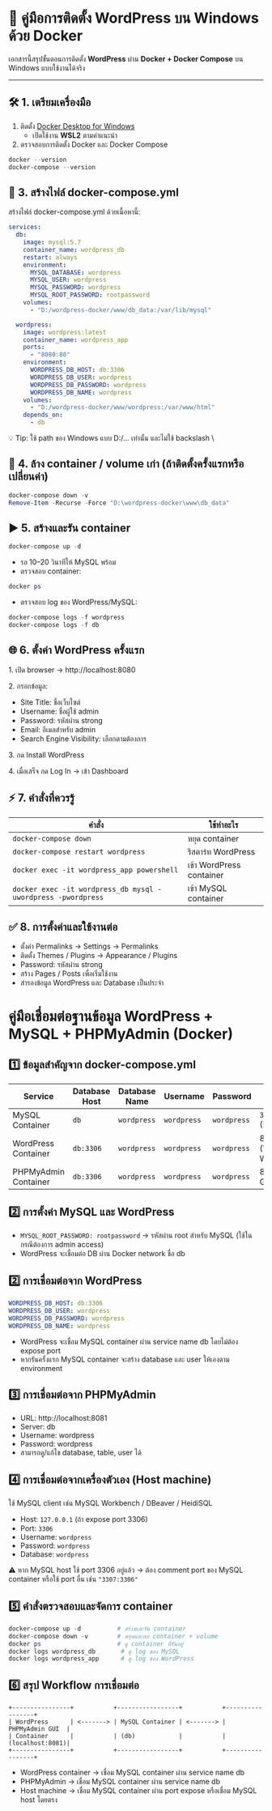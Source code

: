 # 🚀 คู่มือการติดตั้ง WordPress บน Windows ด้วย Docker

เอกสารนี้สรุปขั้นตอนการติดตั้ง **WordPress** ผ่าน **Docker + Docker Compose** บน Windows แบบใช้งานได้จริง

---

## 🛠 1. เตรียมเครื่องมือ

1. ติดตั้ง [Docker Desktop for Windows](https://www.docker.com/products/docker-desktop/)  
   - เปิดใช้งาน **WSL2** ตามคำแนะนำ
2. ตรวจสอบการติดตั้ง Docker และ Docker Compose
```powershell
docker --version
docker-compose --version
```

## 📝 3. สร้างไฟล์ docker-compose.yml
สร้างไฟล์ docker-compose.yml ด้วยเนื้อหานี้:
```yaml
services:
  db:
    image: mysql:5.7
    container_name: wordpress_db
    restart: always
    environment:
      MYSQL_DATABASE: wordpress
      MYSQL_USER: wordpress
      MYSQL_PASSWORD: wordpress
      MYSQL_ROOT_PASSWORD: rootpassword
    volumes:
      - "D:/wordpress-docker/www/db_data:/var/lib/mysql"

  wordpress:
    image: wordpress:latest
    container_name: wordpress_app
    ports:
      - "8080:80"
    environment:
      WORDPRESS_DB_HOST: db:3306
      WORDPRESS_DB_USER: wordpress
      WORDPRESS_DB_PASSWORD: wordpress
      WORDPRESS_DB_NAME: wordpress
    volumes:
      - "D:/wordpress-docker/www/wordpress:/var/www/html"
    depends_on:
      - db
```
💡 Tip: ใช้ path ของ Windows แบบ D:/... เท่านั้น และไม่ใช้ backslash \

## 🧹 4. ล้าง container / volume เก่า (ถ้าติดตั้งครั้งแรกหรือเปลี่ยนค่า)
```powershell
docker-compose down -v
Remove-Item -Recurse -Force "D:\wordpress-docker\www\db_data"
```

## ▶️ 5. สร้างและรัน container
```powershell
docker-compose up -d
```
<dev>
    <ul>
        <li>รอ 10–20 วินาทีให้ MySQL พร้อม</li>
        <li>ตรวจสอบ container:</li>
    </ul>
</dev>

```powershell
docker ps
```
<dev>
    <ul>
        <li>ตรวจสอบ log ของ WordPress/MySQL:</li>
    </ul>
</dev>

```powershell
docker-compose logs -f wordpress
docker-compose logs -f db
```

## 🌐 6. ตั้งค่า WordPress ครั้งแรก
<dev>
    <p>1. เปิด browser → <a>http://localhost:8080</a></p>
    <p>2. กรอกข้อมูล:</p>
    <ul>
        <li>Site Title: ชื่อเว็บไซต์</li>
        <li>Username: ชื่อผู้ใช้ admin</li>
        <li>Password: รหัสผ่าน strong</li>
        <li>Email: อีเมลสำหรับ admin</li>
        <li>Search Engine Visibility: เลือกตามต้องการ</li>
    </ul>
    <p>3. กด Install WordPress</p>
    <p>4. เมื่อเสร็จ กด Log In → เข้า Dashboard</p>
</dev>

## ⚡ 7. คำสั่งที่ควรรู้
| คำสั่ง                                                       | ใช้ทำอะไร                |
| ------------------------------------------------------------ | ------------------------ |
| `docker-compose down`                                        | หยุด container           |
| `docker-compose restart wordpress`                           | รีสตาร์ท WordPress       |
| `docker exec -it wordpress_app powershell`                   | เข้า WordPress container |
| `docker exec -it wordpress_db mysql -uwordpress -pwordpress` | เข้า MySQL container     |

## ✅ 8. การตั้งค่าและใช้งานต่อ
<dev>
    <ul>
        <li>ตั้งค่า Permalinks → Settings → Permalinks</li>
        <li>ติดตั้ง Themes / Plugins → Appearance / Plugins</li>
        <li>Password: รหัสผ่าน strong</li>
        <li>สร้าง Pages / Posts เพื่อเริ่มใช้งาน</li>
        <li>สำรองข้อมูล WordPress และ Database เป็นประจำ</li>
    </ul>
</dev>

## 

# คู่มือเชื่อมต่อฐานข้อมูล WordPress + MySQL + PHPMyAdmin (Docker)

## 1️⃣ ข้อมูลสำคัญจาก docker-compose.yml
| Service              | Database Host | Database Name | Username    | Password    | Port                 |
| -------------------- | ------------- | ------------- | ----------- | ----------- | -------------------- |
| MySQL Container      | `db`          | `wordpress`   | `wordpress` | `wordpress` | `3306` (internal)    |
| WordPress Container  | `db:3306`     | `wordpress`   | `wordpress` | `wordpress` | 8080 (WordPress Web) |
| PHPMyAdmin Container | `db:3306`     | `wordpress`   | `wordpress` | `wordpress` | 8081 (Web GUI)       |

## 2️⃣ การตั้งค่า MySQL และ WordPress
- `MYSQL_ROOT_PASSWORD: rootpassword` → รหัสผ่าน root สำหรับ MySQL (ใช้ในกรณีต้องการ admin access)
- WordPress จะเชื่อมต่อ DB ผ่าน Docker network ชื่อ db


## 2️⃣ การเชื่อมต่อจาก WordPress
```yaml
WORDPRESS_DB_HOST: db:3306
WORDPRESS_DB_USER: wordpress
WORDPRESS_DB_PASSWORD: wordpress
WORDPRESS_DB_NAME: wordpress
```
- WordPress จะเชื่อม MySQL container ผ่าน service name db โดยไม่ต้อง expose port
- หากรันครั้งแรก MySQL container จะสร้าง database และ user ให้เองตาม environment

## 3️⃣ การเชื่อมต่อจาก PHPMyAdmin
- URL: http://localhost:8081
- Server: db
- Username: wordpress
- Password: wordpress
- สามารถดู/แก้ไข database, table, user ได้

## 4️⃣ การเชื่อมต่อจากเครื่องตัวเอง (Host machine)
ใช้ MySQL client เช่น MySQL Workbench / DBeaver / HeidiSQL
- Host: `127.0.0.1` (ถ้า expose port 3306)
- Port: `3306`
- Username: `wordpress`
- Password: `wordpress`
- Database: `wordpress`

⚠️ หาก MySQL host ใช้ port 3306 อยู่แล้ว → ต้อง comment port ของ MySQL container หรือใช้ port อื่น เช่น `"3307:3306"`

## 5️⃣ คำสั่งตรวจสอบและจัดการ container
```powershell
docker-compose up -d          # สร้างและรัน container
docker-compose down -v        # หยุดและลบ container + volume
docker ps                     # ดู container ที่รันอยู่
docker logs wordpress_db       # ดู log ของ MySQL
docker logs wordpress_app      # ดู log ของ WordPress
```
## 6️⃣ สรุป Workflow การเชื่อมต่อ
```text
+----------------+           +-----------------+           +-----------------+
| WordPress      | <-------> | MySQL Container | <-------> | PHPMyAdmin GUI  |
| Container      |           | (db)            |           | (localhost:8081)|
+----------------+           +-----------------+           +-----------------+
```
- WordPress container → เชื่อม MySQL container ผ่าน service name db
- PHPMyAdmin → เชื่อม MySQL container ผ่าน service name db
- Host machine → เชื่อม MySQL container ผ่าน port expose หรือเชื่อม MySQL host โดยตรง